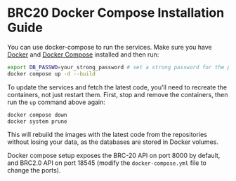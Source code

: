 # BRC20 Docker Compose Installation Guide

You can use docker-compose to run the services. Make sure you have [Docker](https://docs.docker.com/get-docker/) and [Docker Compose](https://docs.docker.com/compose/install/) installed and then run:

```bash
export DB_PASSWD=your_strong_password # set a strong password for the postgres user
docker compose up -d --build
```

To update the services and fetch the latest code, you'll need to recreate the containers, not just restart them. First, stop and remove the containers, then run the `up` command above again:

```bash
docker compose down
docker system prune
```

This will rebuild the images with the latest code from the repositories without losing your data, as the databases are stored in Docker volumes.

Docker compose setup exposes the BRC-20 API on port 8000 by default, and BRC2.0 API on port 18545 (modify the `docker-compose.yml` file to change the ports).
